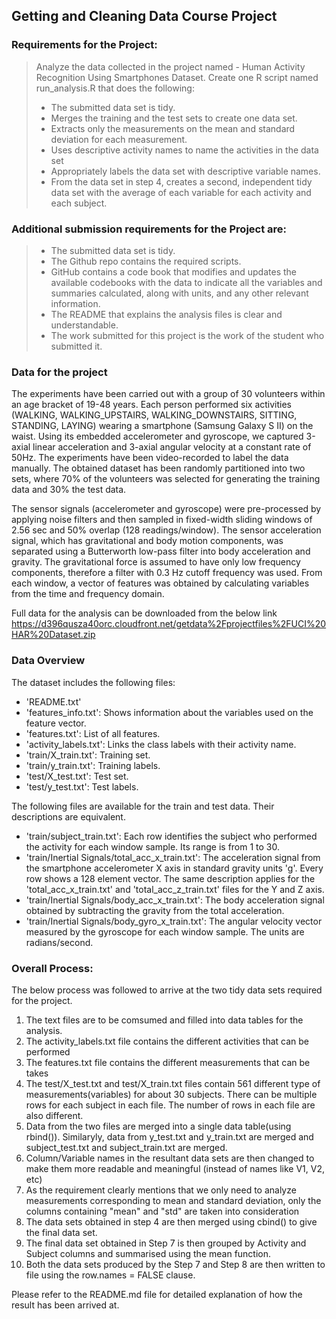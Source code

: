 Getting and Cleaning Data Course Project
----------------------------------------

### Requirements for the Project:

> Analyze the data collected in the project named - Human Activity
> Recognition Using Smartphones Dataset. Create one R script named
> run\_analysis.R that does the following:
>
> -   The submitted data set is tidy.
> -   Merges the training and the test sets to create one data set.
> -   Extracts only the measurements on the mean and standard deviation
>     for each measurement.
> -   Uses descriptive activity names to name the activities in the data
>     set
> -   Appropriately labels the data set with descriptive variable names.
> -   From the data set in step 4, creates a second, independent tidy
>     data set with the average of each variable for each activity and
>     each subject.

### Additional submission requirements for the Project are:

> -   The submitted data set is tidy.
> -   The Github repo contains the required scripts.
> -   GitHub contains a code book that modifies and updates the
>     available codebooks with the data to indicate all the variables
>     and summaries calculated, along with units, and any other
>     relevant information.
> -   The README that explains the analysis files is clear
>     and understandable.
> -   The work submitted for this project is the work of the student who
>     submitted it.

### Data for the project

The experiments have been carried out with a group of 30 volunteers
within an age bracket of 19-48 years. Each person performed six
activities (WALKING, WALKING\_UPSTAIRS, WALKING\_DOWNSTAIRS, SITTING,
STANDING, LAYING) wearing a smartphone (Samsung Galaxy S II) on the
waist. Using its embedded accelerometer and gyroscope, we captured
3-axial linear acceleration and 3-axial angular velocity at a constant
rate of 50Hz. The experiments have been video-recorded to label the data
manually. The obtained dataset has been randomly partitioned into two
sets, where 70% of the volunteers was selected for generating the
training data and 30% the test data.

The sensor signals (accelerometer and gyroscope) were pre-processed by
applying noise filters and then sampled in fixed-width sliding windows
of 2.56 sec and 50% overlap (128 readings/window). The sensor
acceleration signal, which has gravitational and body motion components,
was separated using a Butterworth low-pass filter into body acceleration
and gravity. The gravitational force is assumed to have only low
frequency components, therefore a filter with 0.3 Hz cutoff frequency
was used. From each window, a vector of features was obtained by
calculating variables from the time and frequency domain.

Full data for the analysis can be downloaded from the below link
<https://d396qusza40orc.cloudfront.net/getdata%2Fprojectfiles%2FUCI%20HAR%20Dataset.zip>

### Data Overview

The dataset includes the following files:

-   'README.txt'
-   'features\_info.txt': Shows information about the variables used on
    the feature vector.
-   'features.txt': List of all features.
-   'activity\_labels.txt': Links the class labels with their
    activity name.
-   'train/X\_train.txt': Training set.
-   'train/y\_train.txt': Training labels.
-   'test/X\_test.txt': Test set.
-   'test/y\_test.txt': Test labels.

The following files are available for the train and test data. Their
descriptions are equivalent.

-   'train/subject\_train.txt': Each row identifies the subject who
    performed the activity for each window sample. Its range is from 1
    to 30.
-   'train/Inertial Signals/total\_acc\_x\_train.txt': The acceleration
    signal from the smartphone accelerometer X axis in standard gravity
    units 'g'. Every row shows a 128 element vector. The same
    description applies for the 'total\_acc\_x\_train.txt' and
    'total\_acc\_z\_train.txt' files for the Y and Z axis.
-   'train/Inertial Signals/body\_acc\_x\_train.txt': The body
    acceleration signal obtained by subtracting the gravity from the
    total acceleration.
-   'train/Inertial Signals/body\_gyro\_x\_train.txt': The angular
    velocity vector measured by the gyroscope for each window sample.
    The units are radians/second.

### Overall Process:

The below process was followed to arrive at the two tidy data sets
required for the project.

1.  The text files are to be comsumed and filled into data tables for
    the analysis.
2.  The activity\_labels.txt file contains the different activities that
    can be performed
3.  The features.txt file contains the different measurements that can
    be takes
4.  The test/X\_test.txt and test/X\_train.txt files contain 561
    different type of measurements(variables) for about 30 subjects.
    There can be multiple rows for each subject in each file. The number
    of rows in each file are also different.
5.  Data from the two files are merged into a single data
    table(using rbind()). Similaryly, data from y\_test.txt and
    y\_train.txt are merged and subject\_test.txt and subject\_train.txt
    are merged.
6.  Column/Variable names in the resultant data sets are then changed to
    make them more readable and meaningful (instead of names like V1,
    V2, etc)
7.  As the requirement clearly mentions that we only need to analyze
    measurements corresponding to mean and standard deviation, only the
    columns containing "mean" and "std" are taken into consideration
8.  The data sets obtained in step 4 are then merged using cbind() to
    give the final data set.
9.  The final data set obtained in Step 7 is then grouped by Activity
    and Subject columns and summarised using the mean function.
10. Both the data sets produced by the Step 7 and Step 8 are then
    written to file using the row.names = FALSE clause.

Please refer to the README.md file for detailed explanation of how the
result has been arrived at.

